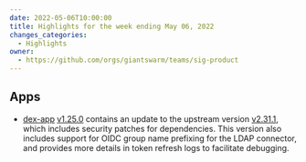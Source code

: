 ```yaml
---
date: 2022-05-06T10:00:00
title: Highlights for the week ending May 06, 2022
changes_categories:
  - Highlights
owner:
  - https://github.com/orgs/giantswarm/teams/sig-product
---
```


## Apps

- [dex-app](https://github.com/giantswarm/dex-app) [v1.25.0](https://github.com/giantswarm/dex-app/releases/tag/v1.25.0) contains an update to the upstream version [v2.31.1](https://github.com/dexidp/dex/releases/tag/v2.31.1), which includes security patches for dependencies. This version also includes support for OIDC group name prefixing for the LDAP connector, and provides more details in token refresh logs to facilitate debugging.

